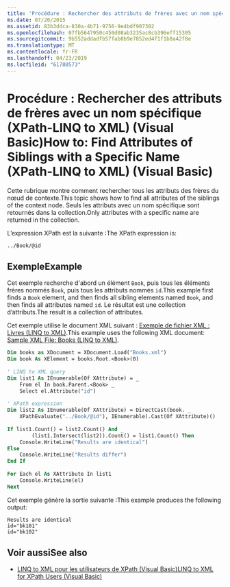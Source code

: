 ```yaml
---
title: 'Procédure : Rechercher des attributs de frères avec un nom spécifique (XPath-LINQ to XML) (Visual Basic)'
ms.date: 07/20/2015
ms.assetid: 83b3ddca-830a-4b71-9756-9e4bdf907302
ms.openlocfilehash: 07fb5647950c450d08ab3235ac8cb396eff15305
ms.sourcegitcommit: 9b552addadfb57fab0b9e7852ed4f1f1b8a42f8e
ms.translationtype: MT
ms.contentlocale: fr-FR
ms.lasthandoff: 04/23/2019
ms.locfileid: "61780573"
---
```

# <a name="how-to-find-attributes-of-siblings-with-a-specific-name-xpath-linq-to-xml-visual-basic"></a><span data-ttu-id="831ca-102">Procédure : Rechercher des attributs de frères avec un nom spécifique (XPath-LINQ to XML) (Visual Basic)</span><span class="sxs-lookup"><span data-stu-id="831ca-102">How to: Find Attributes of Siblings with a Specific Name (XPath-LINQ to XML) (Visual Basic)</span></span>
<span data-ttu-id="831ca-103">Cette rubrique montre comment rechercher tous les attributs des frères du nœud de contexte.</span><span class="sxs-lookup"><span data-stu-id="831ca-103">This topic shows how to find all attributes of the siblings of the context node.</span></span> <span data-ttu-id="831ca-104">Seuls les attributs avec un nom spécifique sont retournés dans la collection.</span><span class="sxs-lookup"><span data-stu-id="831ca-104">Only attributes with a specific name are returned in the collection.</span></span>  
  
 <span data-ttu-id="831ca-105">L’expression XPath est la suivante :</span><span class="sxs-lookup"><span data-stu-id="831ca-105">The XPath expression is:</span></span>  
  
 `../Book/@id`  
  
## <a name="example"></a><span data-ttu-id="831ca-106">Exemple</span><span class="sxs-lookup"><span data-stu-id="831ca-106">Example</span></span>  
 <span data-ttu-id="831ca-107">Cet exemple recherche d'abord un élément `Book`, puis tous les éléments frères nommés `Book`, puis tous les attributs nommés `id`.</span><span class="sxs-lookup"><span data-stu-id="831ca-107">This example first finds a `Book` element, and then finds all sibling elements named `Book`, and then finds all attributes named `id`.</span></span> <span data-ttu-id="831ca-108">Le résultat est une collection d’attributs.</span><span class="sxs-lookup"><span data-stu-id="831ca-108">The result is a collection of attributes.</span></span>  
  
 <span data-ttu-id="831ca-109">Cet exemple utilise le document XML suivant : [Exemple de fichier XML : Livres (LINQ to XML)](../../../../visual-basic/programming-guide/concepts/linq/sample-xml-file-books-linq-to-xml.md).</span><span class="sxs-lookup"><span data-stu-id="831ca-109">This example uses the following XML document: [Sample XML File: Books (LINQ to XML)](../../../../visual-basic/programming-guide/concepts/linq/sample-xml-file-books-linq-to-xml.md).</span></span>  
  
```vb  
Dim books as XDocument = XDocument.Load("Books.xml")  
Dim book As XElement = books.Root.<Book>(0)  
  
' LINQ to XML query  
Dim list1 As IEnumerable(Of XAttribute) = _  
    From el In book.Parent.<Book> _  
    Select el.Attribute("id")  
  
' XPath expression  
Dim list2 As IEnumerable(Of XAttribute) = DirectCast(book. _  
    XPathEvaluate("../Book/@id"), IEnumerable).Cast(Of XAttribute)()  
  
If list1.Count() = list2.Count() And _  
        (list1.Intersect(list2)).Count() = list1.Count() Then  
    Console.WriteLine("Results are identical")  
Else  
    Console.WriteLine("Results differ")  
End If  
  
For Each el As XAttribute In list1  
    Console.WriteLine(el)  
Next  
```  
  
 <span data-ttu-id="831ca-110">Cet exemple génère la sortie suivante :</span><span class="sxs-lookup"><span data-stu-id="831ca-110">This example produces the following output:</span></span>  
  
```  
Results are identical  
id="bk101"  
id="bk102"  
```  
  
## <a name="see-also"></a><span data-ttu-id="831ca-111">Voir aussi</span><span class="sxs-lookup"><span data-stu-id="831ca-111">See also</span></span>

- [<span data-ttu-id="831ca-112">LINQ to XML pour les utilisateurs de XPath (Visual Basic)</span><span class="sxs-lookup"><span data-stu-id="831ca-112">LINQ to XML for XPath Users (Visual Basic)</span></span>](../../../../visual-basic/programming-guide/concepts/linq/linq-to-xml-for-xpath-users.md)
